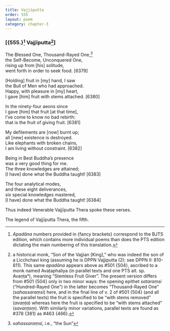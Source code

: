 ```yaml
---
title: Vajjīputta
order: 555
layout: poem
category: chapter-3
---
```


### \[{555.}[^1] Vajjīputta[^2]\]

The Blessed One, Thousand-Rayed One,[^3]  
the Self-Become, Unconquered One,  
rising up from \[his\] solitude,  
went forth in order to seek food. \[6379\]

\[Holding\] fruit in \[my\] hand, I saw  
the Bull of Men who had approached.  
Happy, with pleasure in \[my\] heart,  
I gave \[him\] fruit with stems attached. \[6380\]

In the ninety-four aeons since  
I gave \[him\] that fruit \[at that time\],  
I’ve come to know no bad rebirth:  
that is the fruit of giving fruit. \[6381\]

My defilements are \[now\] burnt up;  
all \[new\] existence is destroyed.  
Like elephants with broken chains,  
I am living without constraint. \[6382\]

Being in Best Buddha’s presence  
was a very good thing for me.  
The three knowledges are attained;  
\[I have\] done what the Buddha taught! \[6383\]

The four analytical modes,  
and these eight deliverances,  
six special knowledges mastered,  
\[I have\] done what the Buddha taught! \[6384\]

Thus indeed Venerable Vajjīputta Thera spoke these verses.

The legend of Vajjīputta Thera, the fifth.

[^1]: *Apadāna* numbers provided in {fancy brackets} correspond to the BJTS edition, which contains more individual poems than does the PTS edition dictating the main numbering of this translation.

[^2]: a historical monk, “Son of the Vajjian \[King\],” who was indeed the son of a Li<span class="diacritics" data-state="on">c</span><span class="no-diacritics" data-state="off">ch</span>chavi king (assuming he is DPPN Vajjiputta (2); see DPPN II: 810-811). This same *apadāna* appears above as \#501 {504}, ascribed to a monk named Avaṭaphaliya (in parallel texts and one PTS alt. sp. Avaṇṭa°), meaning “Stemless Fruit Giver”. The present version differs from \#501 {504} only in two minor ways: the opening epithet *sataraṃsi* (“Hundred-Rayed One”) in the latter becomes “Thousand-Rayed One” (*sahassaraṃsi*) here, and in the final line of v. 2 of \#501 {504} (and all the parallel texts) the fruit is specified to be “with stems removed” (*avaṇṭa*) whereas here the fruit is specified to be “with stems attached” (*savaṇṭaṃ*). With similarly minor variations, parallel texts are found as \#378 {381} as \#463 {466}.

[^3]: *sahassaraṃsi*, i.e., “the Sun”
